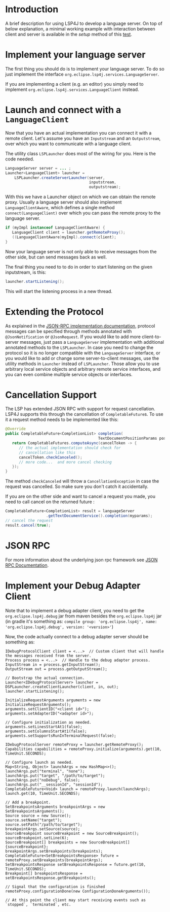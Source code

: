 # Introduction

A brief description for using LSP4J to develop a language server. On top of below explanation, a minimal working example with interaction between client and server is available in the _setup_ method of this [test](../org.eclipse.lsp4j/src/test/java/org/eclipse/lsp4j/test/launch/LauncherTest.java).

# Implement your language server

The first thing you should do is to implement your language server. To do so just implement the interface `org.eclipse.lsp4j.services.LanguageServer`.

If you are implementing a client (e.g. an editor) you simply need to implement `org.eclipse.lsp4j.services.LanguageClient` instead.

# Launch and connect with a `LanguageClient`

Now that you have an actual implementation you can connect it with a remote client. Let's assume you have an `Inputstream` and an `Outputstream`, over which you want to communicate with a language client.

The utility class `LSPLauncher` does most of the wiring for you. Here is the code needed.

``` java
LanguageServer server = ... ;
Launcher<LanguageClient> launcher = 
    LSPLauncher.createServerLauncher(server,
                                     inputstream, 
                                     outputstream);
```

With this we have a Launcher object on which we can obtain the remote proxy. Usually a language server should also implement `LanguageClientAware`, which defines a single method `connect(LanguageClient)` over which you can pass the remote proxy to the language server.

``` java
if (myImpl instanceof LanguageClientAware) {
   LanguageClient client = launcher.getRemoteProxy();
   ((LanguageClientAware)myImpl).connect(client);
}
```

Now your language server is not only able to receive messages from the other side, but can send messages back as well.

The final thing you need to to do in order to start listening on the given inputstream, is this:

``` java
launcher.startListening();
```

This will start the listening process in a new thread.

# Extending the Protocol

As explained in the [JSON-RPC implementation documentation](jsonrpc.md#service-objects), protocol messages can be specified through methods annotated with `@JsonNotification` or `@JsonRequest`. If you would like to add more client-to-server messages, just pass a `LanguageServer` implementation with additional annotated methods to the `LSPLauncher`. In case you need to change the protocol so it is no longer compatible with the `LanguageServer` interface, or you would like to add or change some server-to-client messages, use the utility methods in `Launcher` instead of `LSPLauncher`. Those allow you to use arbitrary local service objects and arbitrary remote service interfaces, and you can even combine multiple service objects or interfaces.

# Cancellation Support

The LSP has extended JSON RPC with support for request cancellation. LSP4J supports this through the cancellation of `CompletableFuture`s. To use it a request method needs to be implemented like this:

``` java
@Override
public CompletableFuture<CompletionList> completion(
                                         TextDocumentPositionParams position) {
   return CompletableFutures.computeAsync(cancelToken -> {
      // the actual implementation should check for 
      // cancellation like this
      cancelToken.checkCanceled();
      // more code...  and more cancel checking
   });
}
```
The method `checkCanceled` will throw a `CancellationException` in case the request was cancelled. So make sure you don't catch it accidentally.

If you are on the other side and want to cancel a request you made, you need to call cancel on the returned future :

``` java
CompletableFuture<CompletionList> result = languageServer
                  .getTextDocumentService().completion(myparams);
// cancel the request
result.cancel(true);
```

# JSON RPC

For more information about the underlying json rpc framework see [JSON RPC Documentation](jsonrpc.md).

# Implement your Debug Adapter Client

Note that to implement a debug adapter client, you need to get the `org.eclipse.lsp4j.debug` jar from maven besides the `org.eclipse.lsp4j` jar (in gradle it's something as: `compile group: 'org.eclipse.lsp4j', name: 'org.eclipse.lsp4j.debug', version: '<version>'`)

Now, the code actually connect to a debug adapter server should be something as:

```
IDebugProtocolClient client = <...>  // Custom client that will handle the messages received from the server.
Process process = <...>  // Handle to the debug adapter process.
InputStream in = process.getInputStream();
OutputStream out = process.getOutputStream();

// Bootstrap the actual connection.
Launcher<IDebugProtocolServer> launcher = DSPLauncher.createClientLauncher(client, in, out);
launcher.startListening();

InitializeRequestArguments arguments = new InitializeRequestArguments();
arguments.setClientID("<client id>");
arguments.setAdapterID("<adapter id>");

// Configure initialization as needed.
arguments.setLinesStartAt1(false);
arguments.setColumnsStartAt1(false);
arguments.setSupportsRunInTerminalRequest(false);

IDebugProtocolServer remoteProxy = launcher.getRemoteProxy();
Capabilities capabilities = remoteProxy.initialize(arguments).get(10, TimeUnit.SECONDS);

// Configure launch as needed.
Map<String, Object> launchArgs = new HashMap<>();
launchArgs.put("terminal", "none");
launchArgs.put("target", "/path/to/target");
launchArgs.put("noDebug", false);
launchArgs.put("__sessionId", "sessionId");
CompletableFuture<Void> launch = remoteProxy.launch(launchArgs);
launch.get(10, TimeUnit.SECONDS);

// Add a breakpoint.
SetBreakpointsArguments breakpointArgs = new SetBreakpointsArguments();
Source source = new Source();
source.setName("target");
source.setPath("/path/to/target");
breakpointArgs.setSource(source);
SourceBreakpoint sourceBreakpoint = new SourceBreakpoint();
sourceBreakpoint.setLine(6);
SourceBreakpoint[] breakpoints = new SourceBreakpoint[]{sourceBreakpoint};
breakpointArgs.setBreakpoints(breakpoints);
CompletableFuture<SetBreakpointsResponse> future = remoteProxy.setBreakpoints(breakpointArgs);
SetBreakpointsResponse setBreakpointsResponse = future.get(10, TimeUnit.SECONDS);
Breakpoint[] breakpointsResponse = setBreakpointsResponse.getBreakpoints();

// Signal that the configuration is finished
remoteProxy.configurationDone(new ConfigurationDoneArguments());

// At this point the client may start receiving events such as `stopped`, `terminated`, etc.

```

